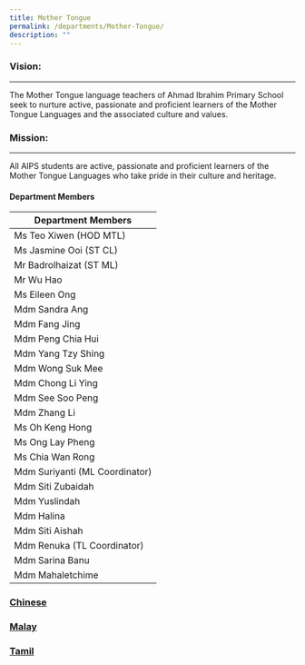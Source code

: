 ```yaml
---
title: Mother Tongue
permalink: /departments/Mother-Tongue/
description: ""
---
```

### Vision:
-------

The Mother Tongue language teachers of Ahmad Ibrahim Primary School seek to nurture active, passionate and proficient learners of the Mother Tongue Languages and the associated culture and values.

### Mission:
--------

All AIPS students are active, passionate and proficient learners of the Mother Tongue Languages who take pride in their culture and heritage.


#### Department Members
 
 
 | Department Members |
|---|
| Ms Teo Xiwen (HOD MTL) |
| Ms Jasmine Ooi (ST CL) |
| Mr Badrolhaizat (ST ML) |
| Mr Wu Hao |
| Ms Eileen Ong |
| Mdm Sandra Ang |
| Mdm Fang Jing |
| Mdm Peng Chia Hui |
| Mdm Yang Tzy Shing |
| Mdm Wong Suk Mee |
| Mdm Chong Li Ying |
| Mdm See Soo Peng |
| Mdm Zhang Li |
| Ms Oh Keng Hong |
| Ms Ong Lay Pheng |
| Ms Chia Wan Rong |
| Mdm Suriyanti (ML Coordinator) |
| Mdm Siti Zubaidah |
| Mdm Yuslindah |
| Mdm Halina |
| Mdm Siti Aishah |
| Mdm Renuka (TL Coordinator) |
| Mdm Sarina Banu |
| Mdm Mahaletchime |

### [Chinese](/chinese/subpage1/)

### [Malay](/malay/)

### [Tamil](/tamil/)